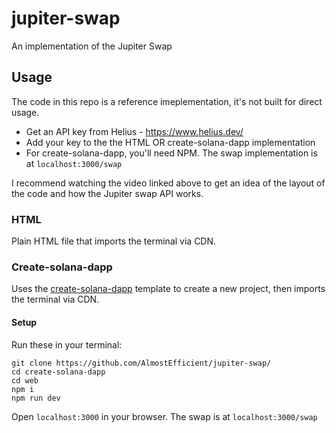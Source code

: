 # jupiter-swap
An implementation of the Jupiter Swap

## Usage
The code in this repo is a reference imeplementation, it's not built for direct usage.

- Get an API key from Helius - https://www.helius.dev/
- Add your key to the the HTML OR create-solana-dapp implementation
- For create-solana-dapp, you'll need NPM. The swap implementation is at `localhost:3000/swap`

I recommend watching the video linked above to get an idea of the layout of the code and how the Jupiter swap API works.
 
### HTML
Plain HTML file that imports the terminal via CDN. 

### Create-solana-dapp
Uses the [create-solana-dapp](https://github.com/solana-developers/create-solana-dapp) template to create a new project, then imports the terminal via CDN.

#### Setup
Run these in your terminal:
```
git clone https://github.com/AlmostEfficient/jupiter-swap/
cd create-solana-dapp
cd web
npm i
npm run dev
```

Open `localhost:3000` in your browser. The swap is at `localhost:3000/swap`

